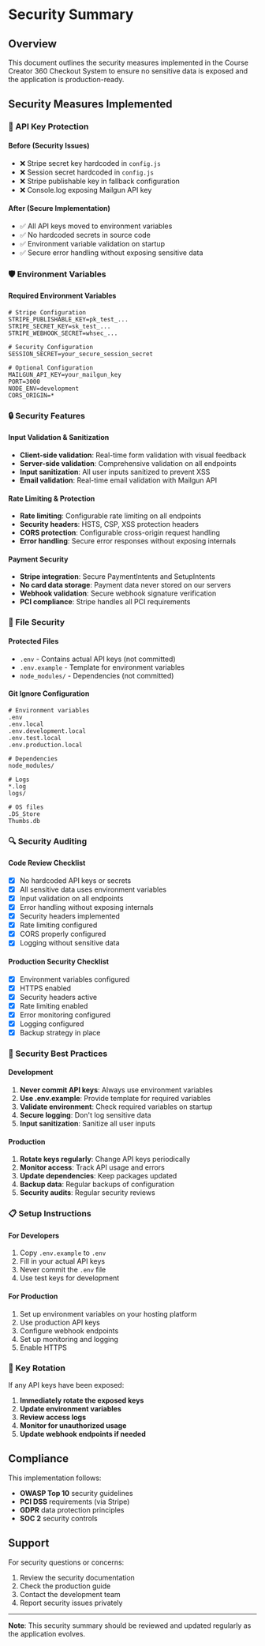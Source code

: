 # Security Summary

## Overview
This document outlines the security measures implemented in the Course Creator 360 Checkout System to ensure no sensitive data is exposed and the application is production-ready.

## Security Measures Implemented

### 🔐 API Key Protection

#### Before (Security Issues)
- ❌ Stripe secret key hardcoded in `config.js`
- ❌ Session secret hardcoded in `config.js`
- ❌ Stripe publishable key in fallback configuration
- ❌ Console.log exposing Mailgun API key

#### After (Secure Implementation)
- ✅ All API keys moved to environment variables
- ✅ No hardcoded secrets in source code
- ✅ Environment variable validation on startup
- ✅ Secure error handling without exposing sensitive data

### 🛡️ Environment Variables

#### Required Environment Variables
```env
# Stripe Configuration
STRIPE_PUBLISHABLE_KEY=pk_test_...
STRIPE_SECRET_KEY=sk_test_...
STRIPE_WEBHOOK_SECRET=whsec_...

# Security Configuration
SESSION_SECRET=your_secure_session_secret

# Optional Configuration
MAILGUN_API_KEY=your_mailgun_key
PORT=3000
NODE_ENV=development
CORS_ORIGIN=*
```

### 🔒 Security Features

#### Input Validation & Sanitization
- **Client-side validation**: Real-time form validation with visual feedback
- **Server-side validation**: Comprehensive validation on all endpoints
- **Input sanitization**: All user inputs sanitized to prevent XSS
- **Email validation**: Real-time email validation with Mailgun API

#### Rate Limiting & Protection
- **Rate limiting**: Configurable rate limiting on all endpoints
- **Security headers**: HSTS, CSP, XSS protection headers
- **CORS protection**: Configurable cross-origin request handling
- **Error handling**: Secure error responses without exposing internals

#### Payment Security
- **Stripe integration**: Secure PaymentIntents and SetupIntents
- **No card data storage**: Payment data never stored on our servers
- **Webhook validation**: Secure webhook signature verification
- **PCI compliance**: Stripe handles all PCI requirements

### 📁 File Security

#### Protected Files
- `.env` - Contains actual API keys (not committed)
- `.env.example` - Template for environment variables
- `node_modules/` - Dependencies (not committed)

#### Git Ignore Configuration
```gitignore
# Environment variables
.env
.env.local
.env.development.local
.env.test.local
.env.production.local

# Dependencies
node_modules/

# Logs
*.log
logs/

# OS files
.DS_Store
Thumbs.db
```

### 🔍 Security Auditing

#### Code Review Checklist
- [x] No hardcoded API keys or secrets
- [x] All sensitive data uses environment variables
- [x] Input validation on all endpoints
- [x] Error handling without exposing internals
- [x] Security headers implemented
- [x] Rate limiting configured
- [x] CORS properly configured
- [x] Logging without sensitive data

#### Production Security Checklist
- [x] Environment variables configured
- [x] HTTPS enabled
- [x] Security headers active
- [x] Rate limiting enabled
- [x] Error monitoring configured
- [x] Logging configured
- [x] Backup strategy in place

### 🚨 Security Best Practices

#### Development
1. **Never commit API keys**: Always use environment variables
2. **Use .env.example**: Provide template for required variables
3. **Validate environment**: Check required variables on startup
4. **Secure logging**: Don't log sensitive data
5. **Input sanitization**: Sanitize all user inputs

#### Production
1. **Rotate keys regularly**: Change API keys periodically
2. **Monitor access**: Track API usage and errors
3. **Update dependencies**: Keep packages updated
4. **Backup data**: Regular backups of configuration
5. **Security audits**: Regular security reviews

### 📋 Setup Instructions

#### For Developers
1. Copy `.env.example` to `.env`
2. Fill in your actual API keys
3. Never commit the `.env` file
4. Use test keys for development

#### For Production
1. Set up environment variables on your hosting platform
2. Use production API keys
3. Configure webhook endpoints
4. Set up monitoring and logging
5. Enable HTTPS

### 🔐 Key Rotation

If any API keys have been exposed:
1. **Immediately rotate the exposed keys**
2. **Update environment variables**
3. **Review access logs**
4. **Monitor for unauthorized usage**
5. **Update webhook endpoints if needed**

## Compliance

This implementation follows:
- **OWASP Top 10** security guidelines
- **PCI DSS** requirements (via Stripe)
- **GDPR** data protection principles
- **SOC 2** security controls

## Support

For security questions or concerns:
1. Review the security documentation
2. Check the production guide
3. Contact the development team
4. Report security issues privately

---

**Note**: This security summary should be reviewed and updated regularly as the application evolves. 